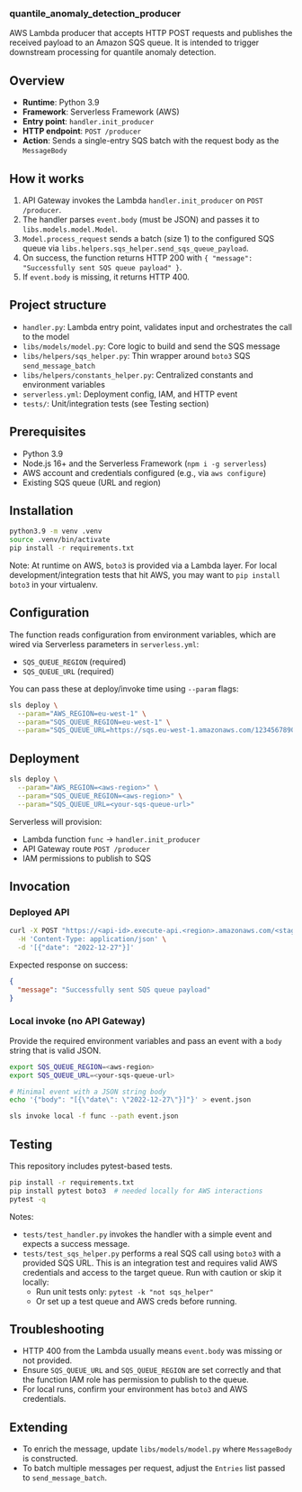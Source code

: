 ### quantile_anomaly_detection_producer

AWS Lambda producer that accepts HTTP POST requests and publishes the received payload to an Amazon SQS queue. It is intended to trigger downstream processing for quantile anomaly detection.

## Overview
- **Runtime**: Python 3.9
- **Framework**: Serverless Framework (AWS)
- **Entry point**: `handler.init_producer`
- **HTTP endpoint**: `POST /producer`
- **Action**: Sends a single-entry SQS batch with the request body as the `MessageBody`

## How it works
1. API Gateway invokes the Lambda `handler.init_producer` on `POST /producer`.
2. The handler parses `event.body` (must be JSON) and passes it to `libs.models.model.Model`.
3. `Model.process_request` sends a batch (size 1) to the configured SQS queue via `libs.helpers.sqs_helper.send_sqs_queue_payload`.
4. On success, the function returns HTTP 200 with `{ "message": "Successfully sent SQS queue payload" }`.
5. If `event.body` is missing, it returns HTTP 400.

## Project structure
- `handler.py`: Lambda entry point, validates input and orchestrates the call to the model
- `libs/models/model.py`: Core logic to build and send the SQS message
- `libs/helpers/sqs_helper.py`: Thin wrapper around `boto3` SQS `send_message_batch`
- `libs/helpers/constants_helper.py`: Centralized constants and environment variables
- `serverless.yml`: Deployment config, IAM, and HTTP event
- `tests/`: Unit/integration tests (see Testing section)

## Prerequisites
- Python 3.9
- Node.js 16+ and the Serverless Framework (`npm i -g serverless`)
- AWS account and credentials configured (e.g., via `aws configure`)
- Existing SQS queue (URL and region)

## Installation
```bash
python3.9 -m venv .venv
source .venv/bin/activate
pip install -r requirements.txt
```

Note: At runtime on AWS, `boto3` is provided via a Lambda layer. For local development/integration tests that hit AWS, you may want to `pip install boto3` in your virtualenv.

## Configuration
The function reads configuration from environment variables, which are wired via Serverless parameters in `serverless.yml`:

- `SQS_QUEUE_REGION` (required)
- `SQS_QUEUE_URL` (required)

You can pass these at deploy/invoke time using `--param` flags:
```bash
sls deploy \
  --param="AWS_REGION=eu-west-1" \
  --param="SQS_QUEUE_REGION=eu-west-1" \
  --param="SQS_QUEUE_URL=https://sqs.eu-west-1.amazonaws.com/123456789012/your-queue-name"
```

## Deployment
```bash
sls deploy \
  --param="AWS_REGION=<aws-region>" \
  --param="SQS_QUEUE_REGION=<aws-region>" \
  --param="SQS_QUEUE_URL=<your-sqs-queue-url>"
```

Serverless will provision:
- Lambda function `func` → `handler.init_producer`
- API Gateway route `POST /producer`
- IAM permissions to publish to SQS

## Invocation

### Deployed API
```bash
curl -X POST "https://<api-id>.execute-api.<region>.amazonaws.com/<stage>/producer" \
  -H 'Content-Type: application/json' \
  -d '[{"date": "2022-12-27"}]'
```

Expected response on success:
```json
{
  "message": "Successfully sent SQS queue payload"
}
```

### Local invoke (no API Gateway)
Provide the required environment variables and pass an event with a `body` string that is valid JSON.

```bash
export SQS_QUEUE_REGION=<aws-region>
export SQS_QUEUE_URL=<your-sqs-queue-url>

# Minimal event with a JSON string body
echo '{"body": "[{\"date\": \"2022-12-27\"}]"}' > event.json

sls invoke local -f func --path event.json
```

## Testing
This repository includes pytest-based tests.

```bash
pip install -r requirements.txt
pip install pytest boto3  # needed locally for AWS interactions
pytest -q
```

Notes:
- `tests/test_handler.py` invokes the handler with a simple event and expects a success message.
- `tests/test_sqs_helper.py` performs a real SQS call using `boto3` with a provided SQS URL. This is an integration test and requires valid AWS credentials and access to the target queue. Run with caution or skip it locally:
  - Run unit tests only: `pytest -k "not sqs_helper"`
  - Or set up a test queue and AWS creds before running.

## Troubleshooting
- HTTP 400 from the Lambda usually means `event.body` was missing or not provided.
- Ensure `SQS_QUEUE_URL` and `SQS_QUEUE_REGION` are set correctly and that the function IAM role has permission to publish to the queue.
- For local runs, confirm your environment has `boto3` and AWS credentials.

## Extending
- To enrich the message, update `libs/models/model.py` where `MessageBody` is constructed.
- To batch multiple messages per request, adjust the `Entries` list passed to `send_message_batch`.

